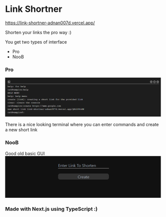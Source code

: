 # Link Shortner

https://link-shortner-adnan007d.vercel.app/

Shorten your links the pro way :)

You get two types of interface

- Pro
- NooB

### Pro

![](./github/pro.png)

There is a nice looking terminal where you can enter commands and create a new short link

### NooB

Good old basic GUI
![](./github/NooB.png)

### Made with Next.js using TypeScript :)
